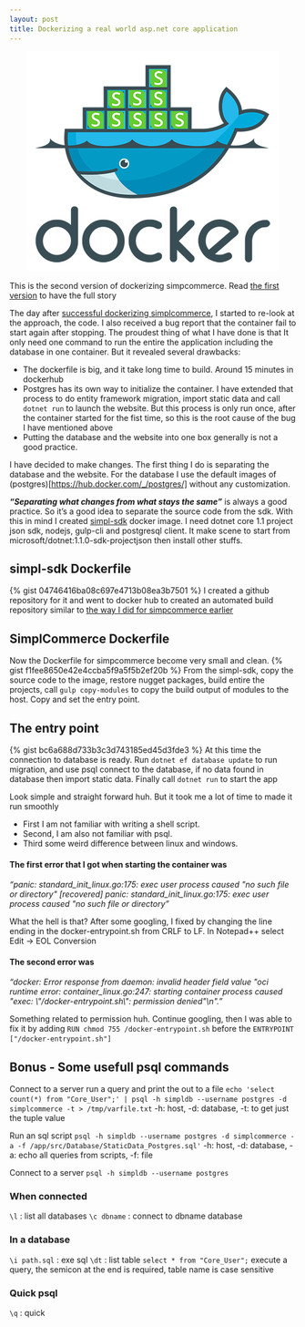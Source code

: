 ```yaml
---
layout: post
title: Dockerizing a real world asp.net core application
---
```


<p align="center">
   <a href="https://hub.docker.com/r/simplcommerce/nightly-build" target="_blank">
      <img src="/images/docker_simpl_s.png" alt="SimplCommerce on Docker" />
   </a>
</p>

<div class="alert alert-warning">
 This is the second version of dockerizing simpcommerce. Read <a href="/dockerizing-real-world-aspnetcore-application-original">the first version</a> to have the full story
</div>

The day after [successful dockerizing simplcommerce](/dockerizing-real-world-aspnetcore-application-original/), I started to re-look at the approach, the code. I also received a bug report that the container fail to start again after stopping. 
The proudest thing of what I have done is that It only need one command to run the entire the application including the database in one container. But it revealed several drawbacks:

-	The dockerfile is big, and it take long time to build. Around 15 minutes in dockerhub
-	Postgres has its own way to initialize the container. I have extended that process to do entity framework migration, import static data and call `dotnet run` to launch the website. But this process is only run once, after the container started for the fist time, so this is the root cause of the bug I have mentioned above
-	Putting the database and the website into one box generally is not a good practice.

I have decided to make changes. The first thing I do is separating the database and the website. For the database I use the default images of (postgres)[https://hub.docker.com/_/postgres/] without any customization.

**_“Separating what changes from what stays the same”_** is always a good practice. So it’s a good idea to separate the source code from the sdk. With this in mind I created [simpl-sdk](https://hub.docker.com/r/simplcommerce/simpl-sdk/) docker image. I need dotnet core 1.1 project json sdk, nodejs, gulp-cli and postgresql client. It make scene to start from microsoft/dotnet:1.1.0-sdk-projectjson then install other stuffs.

## simpl-sdk Dockerfile
{% gist 04746416ba08c697e4713b08ea3b7501 %}
I created a github repository for it and went to docker hub to created an automated build repository similar to [the way I did for simpcommerce earlier](/dockerizing-real-world-aspnetcore-application-original/)

## SimplCommerce Dockerfile
Now the Dockerfile for simpcommerce become very small and clean. 
{% gist f1fee8650e42e4ccba5f9a5f5b2ef20b %}
From the simpl-sdk, copy the source code to the image, restore nugget packages, build entire the projects, call `gulp copy-modules` to copy the build output of modules to the host. Copy and set the entry point. 

## The entry point
{% gist bc6a688d733b3c3d743185ed45d3fde3 %}
At this time the connection to database is ready. Run `dotnet ef database update` to run migration, and use psql connect to the database, if no data found in database then import static data. Finally call `dotnet run` to start the app

Look simple and straight forward huh. But it took me a lot of time to made it run smoothly

- First I am not familiar with writing a shell script. 
- Second, I am also not familiar with psql. 
- Third some weird difference between linux and windows.

#### The first error that I got when starting the container was 
_“panic: standard_init_linux.go:175: exec user process caused "no such file or directory" [recovered]
        panic: standard_init_linux.go:175: exec user process caused "no such file or directory”_ 

What the hell is that? After some googling, I fixed by changing the line ending in the docker-entrypoint.sh from CRLF to LF. In Notepad++ select Edit -> EOL Conversion

#### The second error was 
_“docker: Error response from daemon: invalid header field value "oci runtime error: container_linux.go:247: starting container process caused \"exec: \\\"/docker-entrypoint.sh\\\": permission denied\"\n".”_

Something related to permission huh. Continue googling, then I was able to fix it by adding
`RUN chmod 755 /docker-entrypoint.sh` before the `ENTRYPOINT ["/docker-entrypoint.sh"]`

## Bonus - Some usefull psql commands
Connect to a server run a query and print the out to a file
`echo 'select count(*) from "Core_User";' | psql -h simpldb --username postgres -d simplcommerce -t > /tmp/varfile.txt`
-h: host, -d: database, -t: to get just the tuple value

Run an sql script
`psql -h simpldb --username postgres -d simplcommerce -a -f /app/src/Database/StaticData_Postgres.sql'`
-h: host, -d: database, -a: echo all queries from scripts, -f: file

Connect to a server
`psql -h simpldb --username postgres`

### When connected
`\l` : list all databases
`\c dbname` : connect to dbname database

### In a database
`\i path.sql` : exe sql
`\dt` : list table
`select * from "Core_User";` execute a query, the semicon at the end is required, table name is case sensitive

### Quick psql
`\q` : quick
